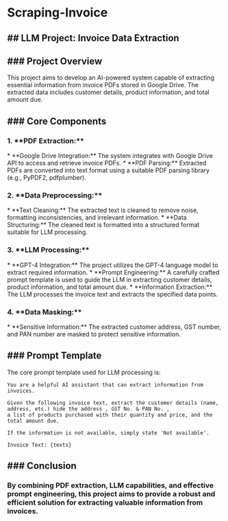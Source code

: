 # Scraping-Invoice

<h2>## LLM Project: Invoice Data Extraction</h2>

<h2>### Project Overview</h2>
This project aims to develop an AI-powered system capable of extracting essential information from invoice PDFs stored in Google Drive. The extracted data includes customer details, product information, and total amount due.

<h2>### Core Components</h2>
<h3>1. **PDF Extraction:**</h3>
   * **Google Drive Integration:** The system integrates with Google Drive API to access and retrieve invoice PDFs.
   * **PDF Parsing:** Extracted PDFs are converted into text format using a suitable PDF parsing library (e.g., PyPDF2, pdfplumber).

<h3>2. **Data Preprocessing:**</h3>
   * **Text Cleaning:** The extracted text is cleaned to remove noise, formatting inconsistencies, and irrelevant information.
   * **Data Structuring:** The cleaned text is formatted into a structured format suitable for LLM processing.

<h3>3. **LLM Processing:**</h3>
   * **GPT-4 Integration:** The project utilizes the GPT-4 language model to extract required information.
   * **Prompt Engineering:** A carefully crafted prompt template is used to guide the LLM in extracting customer details, product information, and total amount due.
   * **Information Extraction:** The LLM processes the invoice text and extracts the specified data points.

<h3>4. **Data Masking:**</h3>
   * **Sensitive Information:** The extracted customer address, GST number, and PAN number are masked to protect sensitive information.

<h2>### Prompt Template</h2>
The core prompt template used for LLM processing is:

```
You are a helpful AI assistant that can extract information from invoices. 

Given the following invoice text, extract the customer details (name, address, etc.) hide the address , GST No. & PAN No. , 
a list of products purchased with their quantity and price, and the total amount due. 

If the information is not available, simply state 'Not available'.

Invoice Text: {texts}
```

<h2>### Conclusion</h2>
<h3>By combining PDF extraction, LLM capabilities, and effective prompt engineering, this project aims to provide a robust and efficient solution for extracting valuable information from invoices.
